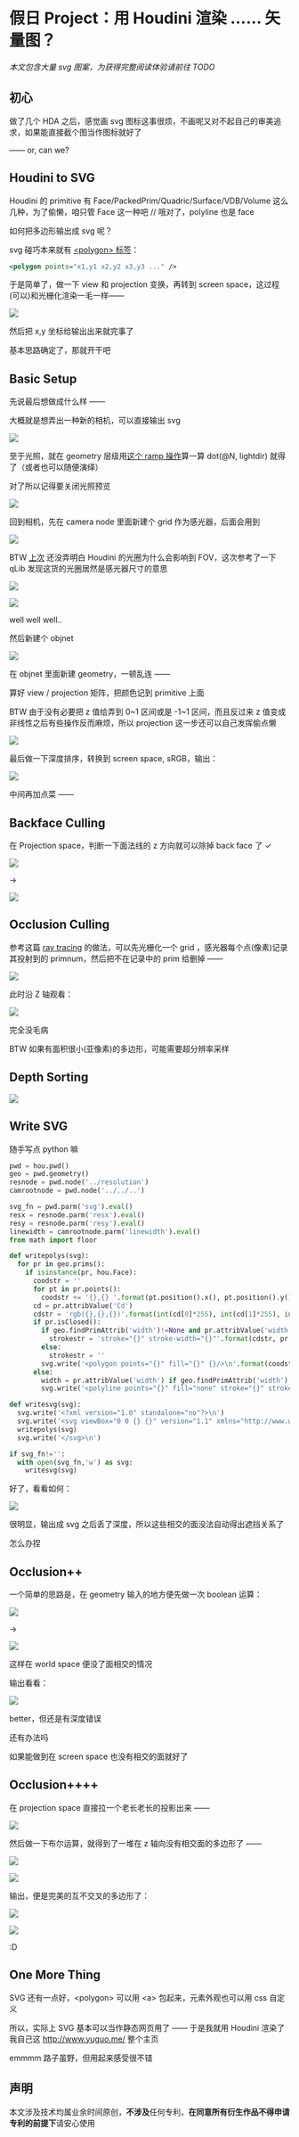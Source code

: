 # 假日 Project：用 Houdini 渲染 …… 矢量图？


*本文包含大量 svg 图案，为获得完整阅读体验请前往 TODO*

## 初心

做了几个 HDA 之后，感觉画 svg 图标这事很烦，不画呢又对不起自己的审美追求，如果能直接截个图当作图标就好了

—— or, can we?

## Houdini to SVG

Houdini 的 primitive 有 Face/PackedPrim/Quadric/Surface/VDB/Volume 这么几种，为了偷懒，咱只管 Face 这一种吧 // 哦对了，polyline 也是 face

如何把多边形输出成 svg 呢？

svg 碰巧本来就有 [&lt;polygon&gt; 标签](https://developer.mozilla.org/en-US/docs/Web/SVG/Element/polygon)：

```svg
<polygon points="x1,y1 x2,y2 x3,y3 ..." />
```

于是简单了，做一下 view 和 projection 变换，再转到 screen space，这过程(可以)和光栅化渲染一毛一样——

![](_v_images/20191003104252237_23802.png)

然后把 x,y 坐标给输出出来就完事了

基本思路确定了，那就开干吧


## Basic Setup

先说最后想做成什么样 ——

大概就是想弄出一种新的相机，可以直接输出 svg


![](_v_images/20191003160243392_19021.png)


至于光照，就在 geometry 层级用[这个 ramp 操作](https://zhuanlan.zhihu.com/p/79744374)算一算 dot(@N, lightdir) 就得了（或者也可以随便演绎）

对了所以记得要关闭光照预览

![](_v_images/20191003163129659_30947.png)

回到相机，先在 camera node 里面新建个 grid 作为感光器，后面会用到

![](_v_images/20191003161045993_10186.png)

BTW [上次](https://zhuanlan.zhihu.com/p/69301910) 还没弄明白 Houdini 的光圈为什么会影响到 FOV，这次参考了一下 qLib 发现这货的光圈居然是感光器尺寸的意思

![](_v_images/20191003161350733_31914.png)

![](_v_images/20191003161524529_2386.png)

well well well..

然后新建个 objnet

![](_v_images/20191003160613696_24224.png)

在 objnet 里面新建 geometry，一顿乱连 —— 


算好 view / projection 矩阵，把颜色记到 primitive 上面

BTW 由于没有必要把 z 值给弄到 0~1 区间或是 -1~1 区间，而且反过来 z 值变成非线性之后有些操作反而麻烦，所以 projection 这一步还可以自己发挥偷点懒

![](_v_images/20191003160846553_23141.png)

最后做一下深度排序，转换到 screen space, sRGB，输出：

![](_v_images/20191003161844090_14902.png)



中间再加点菜 ——

## Backface Culling

在 Projection space，判断一下面法线的 z 方向就可以除掉 back face 了 ✓

![](_v_images/20191003110335287_10977.png)

→

![](_v_images/20191003110438317_30168.png)

## Occlusion Culling

参考这篇 [ray tracing](https://zhuanlan.zhihu.com/p/69301910) 的做法，可以先光栅化一个 grid ，感光器每个点(像素)记录其投射到的 primnum，然后把不在记录中的 prim 给删掉 ——

![](_v_images/20191003110535971_23505.png)

此时沿 Z 轴观看：

![](_v_images/20191003110644856_14456.png)

完全没毛病

BTW 如果有面积很小(亚像素)的多边形，可能需要超分辨率采样

## Depth Sorting

![](_v_images/20191003111133623_3388.png)

## Write SVG

随手写点 python 嘛

```python
pwd = hou.pwd()
geo = pwd.geometry()
resnode = pwd.node('../resolution')
camrootnode = pwd.node('../../..')

svg_fn = pwd.parm('svg').eval()
resx = resnode.parm('resx').eval()
resy = resnode.parm('resy').eval()
linewidth = camrootnode.parm('linewidth').eval()
from math import floor

def writepolys(svg):
  for pr in geo.prims():
    if isinstance(pr, hou.Face):
      coodstr = ''
      for pt in pr.points():
        coodstr += '{},{} '.format(pt.position().x(), pt.position().y())
      cd = pr.attribValue('Cd')
      cdstr = 'rgb({},{},{})'.format(int(cd[0]*255), int(cd[1]*255), int(cd[2]*255))
      if pr.isClosed():
        if geo.findPrimAttrib('width')!=None and pr.attribValue('width')>0:
          strokestr = 'stroke="{}" stroke-width="{}"'.format(cdstr, pr.attribValue('width'))
        else:
          strokestr = ''
        svg.write('<polygon points="{}" fill="{}" {}/>\n'.format(coodstr, cdstr, strokestr))
      else:
        width = pr.attribValue('width') if geo.findPrimAttrib('width')!=None and pr.attribValue('width')>0 else linewidth
        svg.write('<polyline points="{}" fill="none" stroke="{}" stroke-width="{}" />\n'.format(coodstr, cdstr, width))

def writesvg(svg):
  svg.write('<?xml version="1.0" standalone="no"?>\n')
  svg.write('<svg viewBox="0 0 {} {}" version="1.1" xmlns="http://www.w3.org/2000/svg">\n'.format(resx, resy))
  writepolys(svg)
  svg.write('</svg>\n')

if svg_fn!='':
  with open(svg_fn,'w') as svg:
    writesvg(svg)
```

好了，看看如何：

![](_v_images/20191003111652461_19322.png)

很明显，输出成 svg 之后丢了深度，所以这些相交的面没法自动得出遮挡关系了

怎么办捏

## Occlusion++

一个简单的思路是，在 geometry 输入的地方便先做一次 boolean 运算：

![](_v_images/20191003112331953_9489.png)

→

![](_v_images/20191003112414581_15747.png)

这样在 world space 便没了面相交的情况

输出看看：

![](_v_images/20191003112613877_7671.png)

better，但还是有深度错误

还有办法吗

如果能做到在 screen space 也没有相交的面就好了

## Occlusion++++

在 projection space 直接拉一个老长老长的投影出来 ——

![](_v_images/20191003113027506_29423.png)

然后做一下布尔运算，就得到了一堆在 z 轴向没有相交面的多边形了 ——

![](_v_images/20191003113217242_30202.png)

![](_v_images/20191003113248481_30770.png)

输出，便是完美的互不交叉的多边形了：

![](_v_images/20191003153225357_22776.png)

![](_v_images/20191003113403095_23538.png)

:D

## One More Thing

SVG 还有一点好，&lt;polygon&gt; 可以用 &lt;a&gt; 包起来，元素外观也可以用 css 自定义

所以，实际上 SVG 基本可以当作静态网页用了 —— 于是我就用 Houdini 渲染了我自己这 http://www.yuguo.me/ 整个主页

emmmm 路子虽野，但用起来感受很不错


## 声明

本文涉及技术均属业余时间原创，**不涉及**任何专利，**在同意所有衍生作品不得申请专利的前提下**请安心使用

